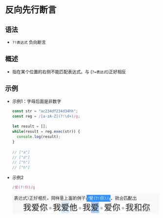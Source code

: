 # 反向先行断言

## 语法

+ `?!表达式` 负向断言

## 概述

+ 指在某个位置的右侧不能匹配表达式。与 (`?=表达式`)正好相反

## 示例

+ 示例1：字母后面是非数字

  ```js
  const str = "ac234df234d34hh";
  const reg = /[a-zA-Z](?!\d+)/g;

  let result = [];
  while(result = reg.exec(str)) {
    console.log(result);
  }

  // ["a"]
  // ["d"]
  // ["h"]
  // ["h"]
  ```

+ 示例2

  ```js
  /爱(?!你)/g
  ```

  ![正向先行断言](./images/反向先行断言.jpg)
